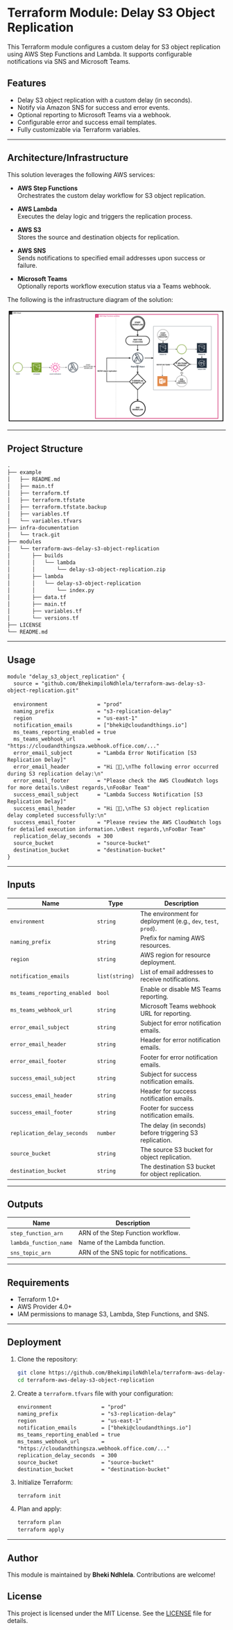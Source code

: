 # Terraform Module: Delay S3 Object Replication

This Terraform module configures a custom delay for S3 object replication using AWS Step Functions and Lambda. It supports configurable notifications via SNS and Microsoft Teams.

## Features

- Delay S3 object replication with a custom delay (in seconds).
- Notify via Amazon SNS for success and error events.
- Optional reporting to Microsoft Teams via a webhook.
- Configurable error and success email templates.
- Fully customizable via Terraform variables.

---

## Architecture/Infrastructure

This solution leverages the following AWS services:

- **AWS Step Functions**  
  Orchestrates the custom delay workflow for S3 object replication.

- **AWS Lambda**  
  Executes the delay logic and triggers the replication process.

- **AWS S3**  
  Stores the source and destination objects for replication.

- **AWS SNS**  
  Sends notifications to specified email addresses upon success or failure.

- **Microsoft Teams**  
  Optionally reports workflow execution status via a Teams webhook.

The following is the infrastructure diagram of the solution:

![Project Architecture](./infra-documentation/infra-diagram.png "Architecture Overview")

---

## Project Structure

```
.
├── example
│   ├── README.md
│   ├── main.tf
│   ├── terraform.tf
│   ├── terraform.tfstate
│   ├── terraform.tfstate.backup
│   ├── variables.tf
│   └── variables.tfvars
├── infra-documentation
│   └── track.git
├── modules
│   └── terraform-aws-delay-s3-object-replication
│       ├── builds
│       │   └── lambda
│       │       └── delay-s3-object-replication.zip
│       ├── lambda
│       │   └── delay-s3-object-replication
│       │       └── index.py
│       ├── data.tf
│       ├── main.tf
│       ├── variables.tf
│       └── versions.tf
├── LICENSE
└── README.md
```

---

## Usage

```hcl
module "delay_s3_object_replication" {
  source = "github.com/BhekimpiloNdhlela/terraform-aws-delay-s3-object-replication.git"

  environment                = "prod"
  naming_prefix              = "s3-replication-delay"
  region                     = "us-east-1"
  notification_emails        = ["bheki@cloudandthings.io"]
  ms_teams_reporting_enabled = true
  ms_teams_webhook_url       = "https://cloudandthingsza.webhook.office.com/..."
  error_email_subject        = "Lambda Error Notification [S3 Replication Delay]"
  error_email_header         = "Hi 👋🏾,\nThe following error occurred during S3 replication delay:\n"
  error_email_footer         = "Please check the AWS CloudWatch logs for more details.\nBest regards,\nFooBar Team"
  success_email_subject      = "Lambda Success Notification [S3 Replication Delay]"
  success_email_header       = "Hi 👋🏾,\nThe S3 object replication delay completed successfully:\n"
  success_email_footer       = "Please review the AWS CloudWatch logs for detailed execution information.\nBest regards,\nFooBar Team"
  replication_delay_seconds  = 300
  source_bucket              = "source-bucket"
  destination_bucket         = "destination-bucket"
}
```

---

## Inputs

| Name                         | Type           | Description                                                   |
| ---------------------------- | -------------- | ------------------------------------------------------------- |
| `environment`                | `string`       | The environment for deployment (e.g., `dev`, `test`, `prod`). |
| `naming_prefix`              | `string`       | Prefix for naming AWS resources.                              |
| `region`                     | `string`       | AWS region for resource deployment.                           |
| `notification_emails`        | `list(string)` | List of email addresses to receive notifications.             |
| `ms_teams_reporting_enabled` | `bool`         | Enable or disable MS Teams reporting.                         |
| `ms_teams_webhook_url`       | `string`       | Microsoft Teams webhook URL for reporting.                    |
| `error_email_subject`        | `string`       | Subject for error notification emails.                        |
| `error_email_header`         | `string`       | Header for error notification emails.                         |
| `error_email_footer`         | `string`       | Footer for error notification emails.                         |
| `success_email_subject`      | `string`       | Subject for success notification emails.                      |
| `success_email_header`       | `string`       | Header for success notification emails.                       |
| `success_email_footer`       | `string`       | Footer for success notification emails.                       |
| `replication_delay_seconds`  | `number`       | The delay (in seconds) before triggering S3 replication.      |
| `source_bucket`              | `string`       | The source S3 bucket for object replication.                  |
| `destination_bucket`         | `string`       | The destination S3 bucket for object replication.             |

---

## Outputs

| Name                    | Description                                  |
| ----------------------- | -------------------------------------------- |
| `step_function_arn`     | ARN of the Step Function workflow.           |
| `lambda_function_name`  | Name of the Lambda function.                 |
| `sns_topic_arn`         | ARN of the SNS topic for notifications.      |

---

## Requirements

- Terraform 1.0+
- AWS Provider 4.0+
- IAM permissions to manage S3, Lambda, Step Functions, and SNS.

---

## Deployment

1. Clone the repository:

   ```bash
   git clone https://github.com/BhekimpiloNdhlela/terraform-aws-delay-s3-object-replication.git
   cd terraform-aws-delay-s3-object-replication
   ```

2. Create a `terraform.tfvars` file with your configuration:

   ```hcl
   environment                = "prod"
   naming_prefix              = "s3-replication-delay"
   region                     = "us-east-1"
   notification_emails        = ["bheki@cloudandthings.io"]
   ms_teams_reporting_enabled = true
   ms_teams_webhook_url       = "https://cloudandthingsza.webhook.office.com/..."
   replication_delay_seconds  = 300
   source_bucket              = "source-bucket"
   destination_bucket         = "destination-bucket"
   ```

3. Initialize Terraform:

   ```bash
   terraform init
   ```

4. Plan and apply:
   ```bash
   terraform plan
   terraform apply
   ```

---

## Author

This module is maintained by **Bheki Ndhlela**. Contributions are welcome!

## License

This project is licensed under the MIT License. See the [LICENSE](LICENSE) file for details.

